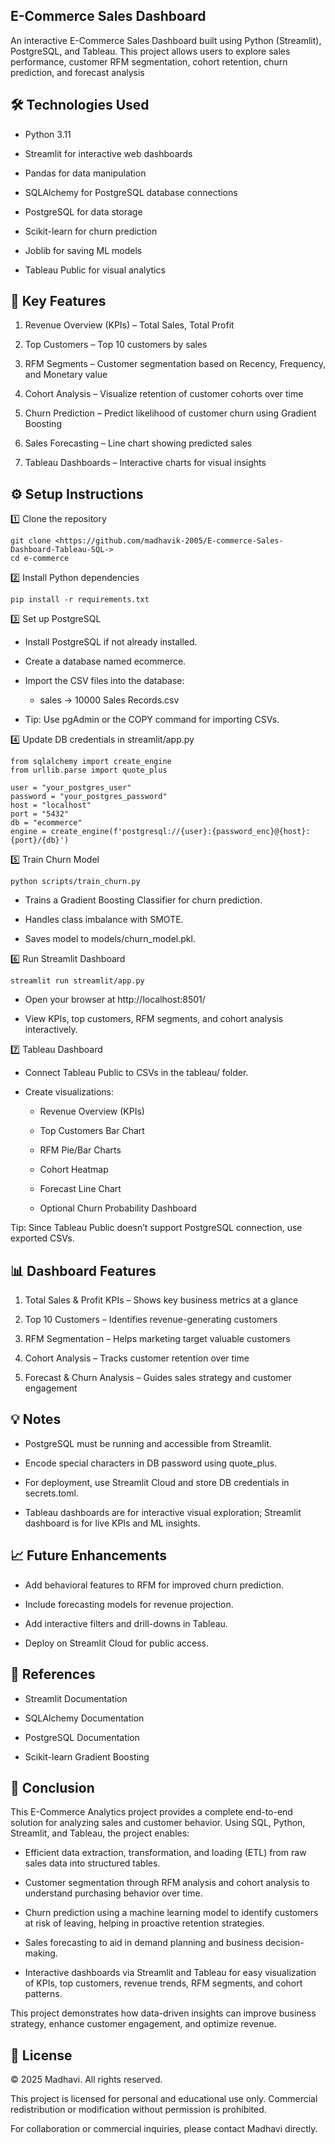 
## E-Commerce Sales Dashboard

An interactive E-Commerce Sales Dashboard built using Python (Streamlit), PostgreSQL, and Tableau. This project allows users to explore sales performance, customer RFM segmentation, cohort retention, churn prediction, and forecast analysis
## 🛠 Technologies Used

* Python 3.11

* Streamlit for interactive web dashboards

* Pandas for data manipulation

* SQLAlchemy for PostgreSQL database connections

* PostgreSQL for data storage

* Scikit-learn for churn prediction

* Joblib for saving ML models

* Tableau Public for visual analytics
## 📌 Key Features

1. Revenue Overview (KPIs) – Total Sales, Total Profit

2. Top Customers – Top 10 customers by sales

3. RFM Segments – Customer segmentation based on Recency, Frequency, and Monetary value

4. Cohort Analysis – Visualize retention of customer cohorts over time

5. Churn Prediction – Predict likelihood of customer churn using Gradient Boosting

6. Sales Forecasting – Line chart showing predicted sales

6. Tableau Dashboards – Interactive charts for visual insights
## ⚙️ Setup Instructions

1️⃣ Clone the repository

    git clone <https://github.com/madhavik-2005/E-commerce-Sales-Dashboard-Tableau-SQL->
    cd e-commerce

2️⃣ Install Python dependencies

    pip install -r requirements.txt

3️⃣ Set up PostgreSQL

* Install PostgreSQL if not already installed.

* Create a database named ecommerce.

* Import the CSV files into the database:

    * sales → 10000 Sales Records.csv

* Tip: Use pgAdmin or the COPY command for importing CSVs.

4️⃣ Update DB credentials in streamlit/app.py

    from sqlalchemy import create_engine
    from urllib.parse import quote_plus

    user = "your_postgres_user"
    password = "your_postgres_password"  
    host = "localhost"
    port = "5432"
    db = "ecommerce"
    engine = create_engine(f'postgresql://{user}:{password_enc}@{host}:{port}/{db}')

5️⃣ Train Churn Model 

    python scripts/train_churn.py

* Trains a Gradient Boosting Classifier for churn prediction.

* Handles class imbalance with SMOTE.

* Saves model to models/churn_model.pkl.

6️⃣ Run Streamlit Dashboard

    streamlit run streamlit/app.py


* Open your browser at http://localhost:8501/

* View KPIs, top customers, RFM segments, and cohort analysis interactively.

7️⃣ Tableau Dashboard

* Connect Tableau Public to CSVs in the tableau/ folder.

* Create visualizations:

    * Revenue Overview (KPIs)

    * Top Customers Bar Chart

    * RFM Pie/Bar Charts

    * Cohort Heatmap

    * Forecast Line Chart

    * Optional Churn Probability Dashboard

Tip: Since Tableau Public doesn’t support PostgreSQL connection, use exported CSVs.
## 📊 Dashboard Features

1. Total Sales & Profit KPIs – Shows key business metrics at a glance

2. Top 10 Customers – Identifies revenue-generating customers

3. RFM Segmentation – Helps marketing target valuable customers

4. Cohort Analysis – Tracks customer retention over time

5. Forecast & Churn Analysis – Guides sales strategy and customer engagement
## 💡 Notes

* PostgreSQL must be running and accessible from Streamlit.

* Encode special characters in DB password using quote_plus.

* For deployment, use Streamlit Cloud and store DB credentials in secrets.toml.

* Tableau dashboards are for interactive visual exploration; Streamlit dashboard is for live KPIs and ML insights.
## 📈 Future Enhancements

* Add behavioral features to RFM for improved churn prediction.

* Include forecasting models for revenue projection.

* Add interactive filters and drill-downs in Tableau.

* Deploy on Streamlit Cloud for public access.
## 📂 References

* Streamlit Documentation

* SQLAlchemy Documentation

* PostgreSQL Documentation

* Scikit-learn Gradient Boosting
## 🏁 Conclusion

This E-Commerce Analytics project provides a complete end-to-end solution for analyzing sales and customer behavior. Using SQL, Python, Streamlit, and Tableau, the project enables:

* Efficient data extraction, transformation, and loading (ETL) from raw sales data into structured tables.

* Customer segmentation through RFM analysis and cohort analysis to understand purchasing behavior over time.

* Churn prediction using a machine learning model to identify customers at risk of leaving, helping in proactive retention strategies.

* Sales forecasting to aid in demand planning and business decision-making.

* Interactive dashboards via Streamlit and Tableau for easy visualization of KPIs, top customers, revenue trends, RFM segments, and cohort patterns.

This project demonstrates how data-driven insights can improve business strategy, enhance customer engagement, and optimize revenue.
## 🪪 License

© 2025 Madhavi. All rights reserved.

This project is licensed for personal and educational use only.
Commercial redistribution or modification without permission is prohibited.

For collaboration or commercial inquiries, please contact Madhavi directly.